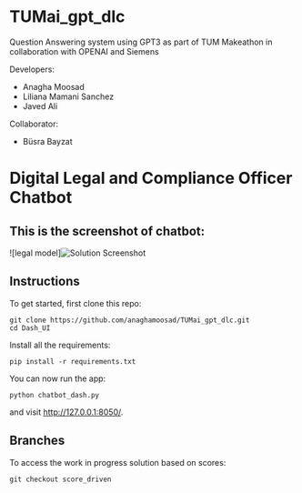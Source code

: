 # TUMai_gpt_dlc
Question Answering system using GPT3 as part of TUM Makeathon in collaboration with OPENAI and Siemens

Developers:

* Anagha Moosad
* Liliana Mamani Sanchez
* Javed Ali

Collaborator:
* Büsra Bayzat

# Digital Legal and Compliance Officer Chatbot

## This is the screenshot of chatbot:
![legal model]![Solution Screenshot](https://user-images.githubusercontent.com/24217587/115144522-64dc0980-a04d-11eb-9009-6391da2a11bf.png)


## Instructions

To get started, first clone this repo:
```
git clone https://github.com/anaghamoosad/TUMai_gpt_dlc.git
cd Dash_UI
```

Install all the requirements:

```
pip install -r requirements.txt
```

You can now run the app:
```
python chatbot_dash.py
```

and visit http://127.0.0.1:8050/.

## Branches

To access the work in progress solution based on scores:

```
git checkout score_driven
```
